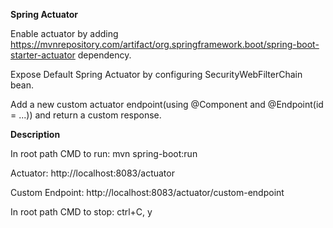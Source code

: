**Spring Actuator**

Enable actuator by adding https://mvnrepository.com/artifact/org.springframework.boot/spring-boot-starter-actuator dependency.

Expose Default Spring Actuator by configuring SecurityWebFilterChain bean.

Add a new custom actuator endpoint(using @Component and @Endpoint(id = ...)) and return a custom response. 


**Description**

In root path CMD to run: mvn spring-boot:run

Actuator: http://localhost:8083/actuator

Custom Endpoint: http://localhost:8083/actuator/custom-endpoint

In root path CMD to stop: ctrl+C, y
